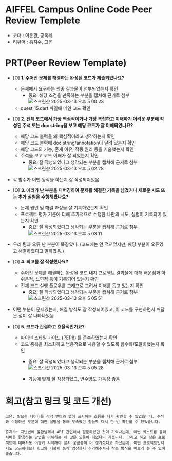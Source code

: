 # AIFFEL Campus Online Code Peer Review Templete
- 코더 : 이윤환, 공옥례
- 리뷰어 : 홍지수, 고은


# PRT(Peer Review Template)
- [O]  **1. 주어진 문제를 해결하는 완성된 코드가 제출되었나요?**
    - 문제에서 요구하는 최종 결과물이 첨부되었는지 확인
        - 중요! 해당 조건을 만족하는 부분을 캡쳐해 근거로 첨부
    ![스크린샷 2025-03-13 오후 5 00 23](https://github.com/user-attachments/assets/d3fc4053-dded-48a9-84da-6149c64a8976)
    - quest_15.dart 파일에 메인 코드 확인
 
- [O]  **2. 전체 코드에서 가장 핵심적이거나 가장 복잡하고 이해하기 어려운 부분에 작성된 
주석 또는 doc string을 보고 해당 코드가 잘 이해되었나요?**
    - 해당 코드 블럭을 왜 핵심적이라고 생각하는지 확인
    - 해당 코드 블럭에 doc string/annotation이 달려 있는지 확인
    - 해당 코드의 기능, 존재 이유, 작동 원리 등을 기술했는지 확인
    - 주석을 보고 코드 이해가 잘 되었는지 확인
        - 중요! 잘 작성되었다고 생각되는 부분을 캡쳐해 근거로 첨부
        ![스크린샷 2025-03-13 오후 5 02 28](https://github.com/user-attachments/assets/bf9363c5-467c-483c-b2ec-719515d21f12)
- 각 함수가 어떤 동작을 하는지 잘 작성되어있음

- [O]  **3. 에러가 난 부분을 디버깅하여 문제를 해결한 기록을 남겼거나
새로운 시도 또는 추가 실험을 수행해봤나요?**
    - 문제 원인 및 해결 과정을 잘 기록하였는지 확인
    - 프로젝트 평가 기준에 더해 추가적으로 수행한 나만의 시도, 
    실험이 기록되어 있는지 확인
        - 중요! 잘 작성되었다고 생각되는 부분을 캡쳐해 근거로 첨부
        ![스크린샷 2025-03-13 오후 5 03 11](https://github.com/user-attachments/assets/511cbca8-0260-41b0-aead-9ceb8e3cdbe1)

- 우리 팀과 오류 난 부분이 똑같았다. (코드에는 안 적혀있지만, 해당 부분이 오류였고 해결하였다고 말하였음.)

- [O]  **4. 회고를 잘 작성했나요?**
    - 주어진 문제를 해결하는 완성된 코드 내지 프로젝트 결과물에 대해
    배운점과 아쉬운점, 느낀점 등이 기록되어 있는지 확인
    - 전체 코드 실행 플로우를 그래프로 그려서 이해를 돕고 있는지 확인
        - 중요! 잘 작성되었다고 생각되는 부분을 캡쳐해 근거로 첨부
        ![스크린샷 2025-03-13 오후 5 05 51](https://github.com/user-attachments/assets/83fff77f-1f1a-42d5-ae83-d538898a7de7)

- 어떤 부분이 문제였는지, 해결 방식도 잘 작성되어있고, 이 코드를 구현하면서 깨달은 점이 잘 나타나있음

- [O]  **5. 코드가 간결하고 효율적인가요?**
    - 파이썬 스타일 가이드 (PEP8) 를 준수하였는지 확인
    - 코드 중복을 최소화하고 범용적으로 사용할 수 있도록 함수화/모듈화했는지 확인
        - 중요! 잘 작성되었다고 생각되는 부분을 캡쳐해 근거로 첨부
     ![스크린샷 2025-03-13 오후 5 05 28](https://github.com/user-attachments/assets/a8b0f5f4-1a90-4025-8c43-fa8e8ca8130f)

        - 기능에 맞게 잘 작성되었고, 변수명도 가독성 좋음

# 회고(참고 링크 및 코드 개선)
```
고은: 필요한 데이터를 각각 받아와 앱에 표시하는 흐름을 다시 확인할 수 있었습니다. 주석과 수정하신 부분에 대한 설명을 통해 부족했던 점들도 다시 한 번 확인할 수 있었습니다.

홍지수: 지난번에 윤환님께서 API 관련해서 질문하셨던 것이 기억나는데, 이번 퀘스트를 통해 서버를 활용하는 방법을 이해하는 데 많은 도움이 되었다니 기쁩니다. 그리고 하고 싶은 프로젝트에 대해서도 어떻게 시작해야 할지 궁금증이 더 생기셨다고 하셨는데, 어떤 프로젝트인지 저도 궁금하네요! 회고와 더불어 동작 영상까지 추가해주셔서 작동 방식을 빠르게 볼 수 있어 좋습니다.
```

